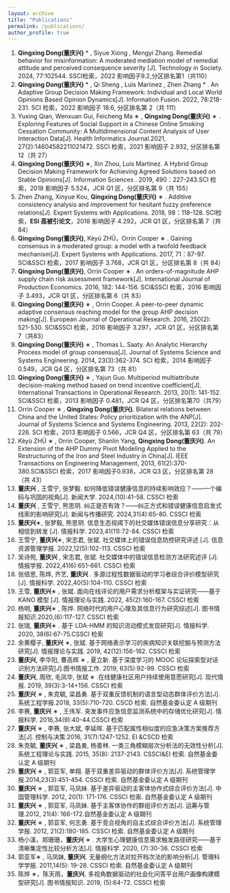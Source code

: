```yaml
---
layout: archive
title: "Publications"
permalink: /publications/
author_profile: true
---
```

1. **Qingxing Dong(董庆兴)** * , Siyue Xiong , Mengyi Zhang. Remedial behavior for misinformation: A moderated mediation model of remedial attitude and perceived consequence severity [J]. Technology in Society. 2024, 77:102544. SSCI检索，2022 影响因子9.2,分区排名第1（共110）
2. **Qingxing Dong(董庆兴)** * , Qi Sheng , Luis Maríınez , Zhen Zhang * . An Adaptive Group Decision Making Framework: Individual and Local World Opinions Based Opinion Dynamics[J]. Information Fusion. 2022, 78:218-231. SCI 检索，2022 影响因子 18.6, 分区排名第 2（共 111）
3. Yuxing Qian, Wenxuan Gui, Feicheng Ma ∗ , **Qingxing Dong(董庆兴)**  ∗ . Exploring Features of Social Support in a Chinese Online Smoking Cessation Community: A Multidimensional Content Analysis of User Interaction Data[J]. Health Informatics Journal.2021, 27(2):14604582211021472. SSCI 检索，2021 影响因子 2.932, 分区排名第 12（共 27）
4. **Qingxing Dong(董庆兴)** ∗, Xin Zhou, Luis Martínez. A Hybrid Group Decision Making Framework for Achieving Agreed Solutions based on Stable Opinions[J]. Information Sciences . 2019, 490：227-243.SCI 检索，2018 影响因子 5.524，JCR Q1 区，分区排名第 9（共 155）
5. Zhen Zhang, Xinyue Kou, **Qingxing Dong(董庆兴)** ∗ . Additive consistency analysis and improvement for hesitant fuzzy preference relations[J]. Expert Systems with Applications. 2018, 98：118-128. SCI检索，**ESI 高被引论文**，2018 影响因子 4.292，JCR Q1 区，分区排名第 7（共 84）
6. **Qingxing Dong(董庆兴)**, Kèyù ZHÜ，Orrin Cooper ∗ . Gaining consensus in a moderated group: a model with a twofold feedback mechanism[J]. Expert Systems with Applications. 2017, 71：87-97. SCI&SSCI 检索，2017 影响因子 3.768，JCR Q1 区，分区排名第 8（共 84）
7.  **Qingxing Dong(董庆兴)**, Orrin Cooper ∗ . An orders-of-magnitude AHP supply chain risk assessment framework[J]. International Journal of Production Economics. 2016, 182: 144-156. SCI&SSCI 检索，2016 影响因子 3.493，JCR Q1 区，分区排名第 6（共 83）
8. **Qingxing Dong(董庆兴)** ∗ , Orrin Cooper. A peer-to-peer dynamic adaptive consensus reaching model for the group AHP decision making[J]. European Journal of Operational Research. 2016, 250(2): 521-530. SCI&SSCI 检索，2016 影响因子 3.297，JCR Q1 区，分区排名第 7（共83）
9. **Qingxing Dong(董庆兴)** ∗ , Thomas L. Saaty. An Analytic Hierarchy Process model of group consensus[J]. Journal of Systems Science and Systems Engineering. 2014, 23(3):362-374. SCI 检索，2014 影响因子 0.549，JCR Q4 区，分区排名第 73（共 81）
10.  **Qingxing Dong(董庆兴)**  ∗ , Yajun Guo. Multiperiod multiattribute decision-making method based on trend incentive coefficient[J]. International Transactions in Operational Research. 2013, 20(1): 141-152. SCI&SSCI 检索，2013 影响因子 0.481，JCR Q4 区，分区排名第70（共79）
11. Orrin Cooper ∗ , **Qingxing Dong(董庆兴)**. Bilateral relations between China and the United States: Policy prioritization with the ANP[J]. Journal of Systems Science and Systems Engineering. 2013, 22(2): 202-226. SCI 检索，2013 影响因子 0.566，JCR Q4 区，分区排名第 63（共 79）
12.  Kèyù ZHÜ ∗ , Orrin Cooper, Shanlin Yang, **Qingxing Dong(董庆兴)**. An Extension of the AHP Dummy Pivot Modeling Applied to the Restructuring of the Iron and Steel Industry in China[J]. IEEE Transactions on Engineering Management, 2013, 61(2):370-380.SCI&SSCI 检索，2017 影响因子0.938，JCR Q3 区，分区排名第 28（共 43）
13.  **董庆兴** , 王雪宁, 张梦毅. 如何降低错误健康信息的持续影响效应？——一个编码与巩固的视角[J]. 新闻大学. 2024,(10):41-58. CSSCI 检索
14.  **董庆兴** , 王雪宁, 熊思玥. 纠正是否有效？——纠正方式和错误健康信息启发式线索的影响研究[J]. 新闻与传播研究. 2024,31(4):65-80. CSSCI 检索
15.  **董庆兴**∗, 张梦毅, 熊思玥. 信息生态视阈下的社交媒体错误信息分享研究：从相信到转发 [J]. 情报科学. 2023,41(11):72-84. CSSCI 检索
16. 王雪宁, **董庆兴**∗, 宋志君, 张斌. 社交媒体上的错误信息防控研究评述 [J]. 信息资源管理学报. 2022,12(5):102-113. CSSCI 检索
17. 吴诗苑, **董庆兴** , 宋志君, 张斌. 社交媒体中的错误信息检测方法研究述评 [J]. 情报学报. 2022,41(6):651-661. CSSCI 检索
18.  张倍思, 陈烨, 齐艺, **董庆兴** . 多源过程性数据驱动的学习者综合评价模型研究 [J]. 情报科学. 2022,40(5):104-110. CSSCI 检索
19.  王雪, **董庆兴**∗ , 张斌. 面向在线评论的用户需求分析框架与实证研究——基于 KANO 模型 [J]. 情报理论与实践. 2022, 45(2):160-167. CSSCI 检索
20.  杨明, **董庆兴**∗ , 陈烨. 网络时代的用户心理及其信息行为研究综述[J]. 图书情报知识.2020,(6):117-127. CSSCI 检索
21. 张瑞, **董庆兴**∗ . 基于 LDA-HMM 的知识流动模式发现研究[J]. 情报科学. 2020, 38(6):67-75.CSSCI 检索
22.  余黄樱子, **董庆兴** ∗, 张斌. 基于网络表示学习的疾病知识关联挖掘与预测方法研究[J]. 情报理论与实践. 2019, 42(12):156-162. CSSCI 检索
23. **董庆兴**, 李华阳, 曹高辉 ∗ , 夏立新. 基于深度学习的 MOOC 论坛探索型对话识别方法研究[J].图书情报工作. 2019, 63(5):92-99. CSSCI 检索
24. **董庆兴**, 周欣, 毛凤华, 张斌 ∗ .在线健康社区用户持续使用意愿研究[J]. 现代情报. 2019, 39(3):3-14+156. CSSCI 检索
25. **董庆兴** ∗ , 朱克毓, 梁昌勇. 基于双重反馈机制的语言型动态群体评价方法[J]. 系统工程学报.2018, 33(5):710-720. CSCD 检索. 自然基金委认定 A 级期刊
26. 李赛, **董庆兴** ∗ , 王伟军. 突发事件应急信息监测系统中的存储优化研究[J]. 情报科学. 2016,34(9):40-44.CSSCI 检索
27. **董庆兴** ∗ , 李赛, 张大斌, 李延晖. 基于匹配属性相似度的应急决策方案推荐方法[J]. 控制与决策.2016, 31(7):1247-1252. EI &CSCD 检索
28. 朱克毓, **董庆兴** ∗ , 梁昌勇, 杨善林. 一类三角模糊层次分析法的无效性分析[J]. 系统工程理论与实践. 2015, 35(8): 2137-2143. CSSCI&EI 检索. 自然基金委认定 A 级期刊
29. **董庆兴** ∗ , 郭亚军, 单翔. 基于双重差异驱动的群体评价方法[J]. 系统管理学报.2014,23(3):451-454. CSSCI 检索. 自然基金委认定 A 级期刊
30. **董庆兴** ∗ , 郭亚军, 马凤妹. 基于差异驱动的主客体协作式综合评价方法[J]. 中国管理科学. 2012, 20(1): 171-176. CSSCI 检索. 自然基金委认定 A 级期刊
31. **董庆兴** ∗ , 郭亚军, 马凤妹. 基于主客体协作的群组评价方法[J]. 运筹与管理.2012, 21(4): 166-172.自然基金委认定 A 级期刊
32. **董庆兴** ∗ , 郭亚军, 何志勇. 基于竞合视角的自主式综合评价方法[J]. 系统管理学报. 2012, 21(2):180-185. CSSCI 检索. 自然基金委认定 A 级期刊
33.  杨小溪，郑珊珊，**董庆兴** ∗ . 大学生心理健康信息需求触发路径研究——基于清晰集定性比较分析方法[J]. 情报科学. 2020, (7):30-36. CSSCI 检索
34. 郭亚军∗ , 马凤妹, **董庆兴**. 无量纲化方法对拉开档次法的影响分析[J]. 管理科学学报. 2011,14(5): 19-28. CSSCI 检索. 自然基金委认定 A 级期刊
35. 陈烨 ∗，陈天雨，**董庆兴**. 多视角数据驱动的社会化问答平台用户画像构建模型研究[J]. 图书情报知识. 2019, (5):64-72. CSSCI 检索


